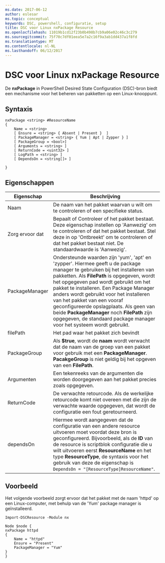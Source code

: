 ```yaml
---
ms.date: 2017-06-12
author: eslesar
ms.topic: conceptual
keywords: DSC, powershell, configuratie, setup
title: DSC voor Linux nxPackage Resource
ms.openlocfilehash: 11019b1cd12f23b0b498b7cb9a06e02c46c3c279
ms.sourcegitcommit: 75f70c7df01eea5e7a2c16f9a3ab1dd437a1f8fd
ms.translationtype: MT
ms.contentlocale: nl-NL
ms.lasthandoff: 06/12/2017
---
```

# <a name="dsc-for-linux-nxpackage-resource"></a>DSC voor Linux nxPackage Resource

De **nxPackage** in PowerShell Desired State Configuration (DSC)-bron biedt een mechanisme voor het beheren van pakketten op een Linux-knooppunt.

## <a name="syntax"></a>Syntaxis

```
nxPackage <string> #ResourceName
{
    Name = <string>
    [ Ensure = <string> { Absent | Present }  ]
    [ PackageManager = <string> { Yum | Apt | Zypper } ]
    [ PackageGroup = <bool>]
    [ Arguments = <string> ]
    [ ReturnCode = <uint32> ]
    [ LogPath = <string> ]
    [ DependsOn = <string[]> ]
    
}
```

## <a name="properties"></a>Eigenschappen

|  Eigenschap |  Beschrijving | 
|---|---|
| Naam| De naam van het pakket waarvan u wilt om te controleren of een specifieke status.| 
| Zorg ervoor dat| Bepaalt of Controleer of het pakket bestaat. Deze eigenschap instellen op 'Aanwezig' om te controleren of dat het pakket bestaat. Stel deze in op 'Ontbreekt' om te controleren of dat het pakket bestaat niet. De standaardwaarde is 'Aanwezig'.|  
| PackageManager| Ondersteunde waarden zijn 'yum', 'apt' en 'zypper'. Hiermee geeft u de package manager te gebruiken bij het installeren van pakketten. Als **FilePath** is opgegeven, wordt het opgegeven pad wordt gebruikt om het pakket te installeren. Een Package Manager anders wordt gebruikt voor het installeren van het pakket van een vooraf geconfigureerde opslagplaats. Als geen van beide **PackageManager** noch **FilePath** zijn opgegeven, de standaard package manager voor het systeem wordt gebruikt.| 
| filePath| Het pad waar het pakket zich bevindt| 
| PackageGroup| Als **$true**, wordt de **naam** wordt verwacht dat de naam van de groep van een pakket voor gebruik met een **PackageManager**. **PacakgeGroup** is niet geldig bij het opgeven van een **FilePath**.| 
| Argumenten| Een tekenreeks van de argumenten die worden doorgegeven aan het pakket precies zoals opgegeven.| 
| ReturnCode| De verwachte retourcode. Als de werkelijke retourcode komt niet overeen met die zijn de verwachte waarde opgegeven, dat wordt de configuratie een fout geretourneerd.| 
| dependsOn | Hiermee wordt aangegeven dat de configuratie van een andere resource uitvoeren moet voordat deze bron is geconfigureerd. Bijvoorbeeld, als de **ID** van de resource is scriptblok configuratie die u wilt uitvoeren eerst **ResourceName** en het type **ResourceType**, de syntaxis voor het gebruik van deze de eigenschap is `DependsOn = "[ResourceType]ResourceName"`.| 

## <a name="example"></a>Voorbeeld

Het volgende voorbeeld zorgt ervoor dat het pakket met de naam 'httpd' op een Linux-computer, met behulp van de 'Yum' package manager is geïnstalleerd.

```
Import-DSCResource -Module nx 

Node $node {
nxPackage httpd
{
    Name = "httpd"
    Ensure = "Present"
    PackageManager = "Yum"
}
}
```

